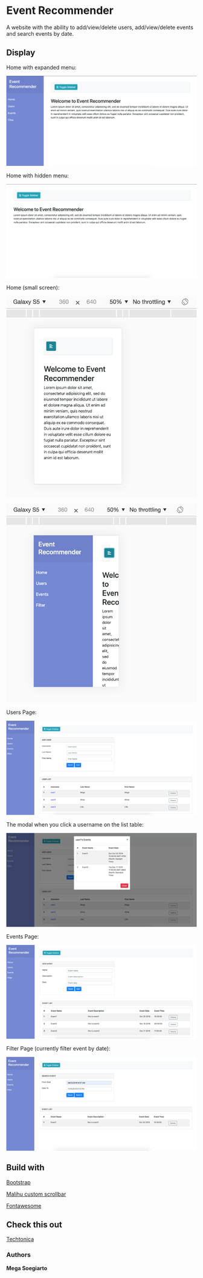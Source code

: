 # Event Recommender

A website with the ability to add/view/delete users, add/view/delete events and search events by date.

## Display

Home with expanded menu:

![Home with Expanded Menu](./oopProjectImgs/Home_menu_expand.png)

Home with hidden menu:

![Home with Hidden Menu](./oopProjectImgs/Home_menu_hidden.png)


Home (small screen):

![Home_responsive1](./oopProjectImgs/Home_responsive1.png)

![Home_responsive2](./oopProjectImgs/Home_responsive2.png)


Users Page:

![Page Users](./oopProjectImgs/Page_users.png)

The modal when you click a username on the list table:

![Page Users Modal](./oopProjectImgs/Page_users_modal.png)


Events Page:

![Page Events](./oopProjectImgs/Page_events.png)


Filter Page (currently filter event by date):

![Page Filter](./oopProjectImgs/Page_filterByDate.png)

## Build with

[Bootstrap](https://getbootstrap.com/)

[Malihu custom scrollbar](https://github.com/malihu/malihu-custom-scrollbar-plugin/)

[Fontawesome](https://fontawesome.com/)

## Check this out

[Techtonica](https://techtonica.org/)

### Authors

__Mega Soegiarto__

